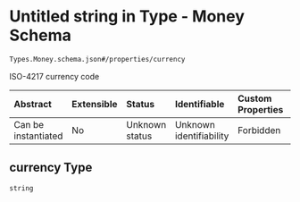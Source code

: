 # Untitled string in Type - Money Schema

```txt
Types.Money.schema.json#/properties/currency
```

ISO-4217 currency code

| Abstract            | Extensible | Status         | Identifiable            | Custom Properties | Additional Properties | Access Restrictions | Defined In                                                              |
| :------------------ | :--------- | :------------- | :---------------------- | :---------------- | :-------------------- | :------------------ | :---------------------------------------------------------------------- |
| Can be instantiated | No         | Unknown status | Unknown identifiability | Forbidden         | Allowed               | none                | [Money.schema.json*](../types/Money.schema.json "open original schema") |

## currency Type

`string`
